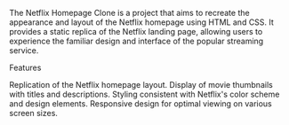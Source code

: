 
The Netflix Homepage Clone is a project that aims to recreate the appearance and layout of the Netflix homepage using HTML and CSS.
It provides a static replica of the Netflix landing page, allowing users to experience the familiar design and interface of the popular streaming service.


Features

Replication of the Netflix homepage layout.
Display of movie thumbnails with titles and descriptions.
Styling consistent with Netflix's color scheme and design elements.
Responsive design for optimal viewing on various screen sizes.
